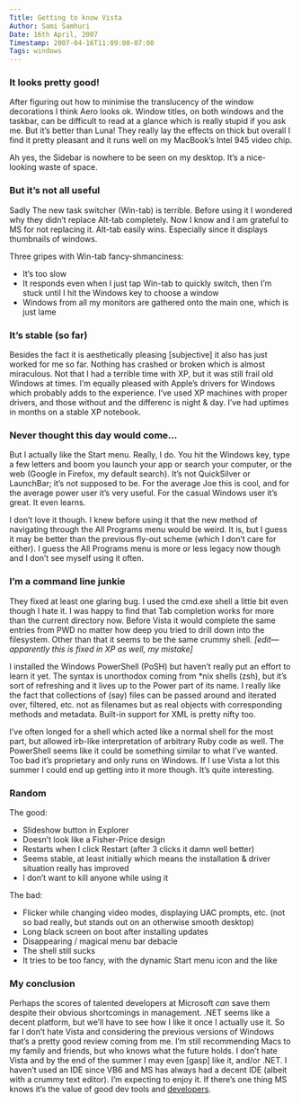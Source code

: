 ```yaml
---
Title: Getting to know Vista
Author: Sami Samhuri
Date: 16th April, 2007
Timestamp: 2007-04-16T11:09:00-07:00
Tags: windows
---
```


### It looks pretty good! ###

After figuring out how to minimise the translucency of the window decorations I think Aero looks ok. Window titles, on both windows and the taskbar, can be difficult to read at a glance which is really stupid if you ask me. But it’s better than Luna! They really lay the effects on thick but overall I find it pretty pleasant and it runs well on my MacBook’s Intel 945 video chip.

Ah yes, the Sidebar is nowhere to be seen on my desktop. It’s a nice-looking waste of space.

### But it’s not all useful ###

Sadly The new task switcher (Win-tab) is terrible. Before using it I wondered why they didn’t replace Alt-tab completely. Now I know and I am grateful to MS for not replacing it. Alt-tab easily wins. Especially since it displays thumbnails of windows.

Three gripes with Win-tab fancy-shmanciness:

 * It’s too slow
 * It responds even when I just tap Win-tab to quickly switch, then I’m stuck until I hit the Windows key to choose a window
 * Windows from all my monitors are gathered onto the main one, which is just lame

### It’s stable (so far) ###

Besides the fact it is aesthetically pleasing [subjective] it also has just worked for me so far. Nothing has crashed or broken which is almost miraculous. Not that I had a terrible time with XP, but it was still frail old Windows at times. I’m equally pleased with Apple’s drivers for Windows which probably adds to the experience. I’ve used XP machines with proper drivers, and those without and the differenc is night &amp; day. I’ve had uptimes in months on a stable XP notebook.


### Never thought this day would come... ###

But I actually like the Start menu. Really, I do. You hit the Windows key, type a few letters and boom you launch your app or search your computer, or the web (Google in Firefox, my default search). It’s not QuickSilver or LaunchBar; it’s not supposed to be. For the average Joe this is cool, and for the average power user it’s very useful. For the casual Windows user it’s great. It even learns.

I don’t love it though. I knew before using it that the new method of navigating through the All Programs menu would be weird. It is, but I guess it may be better than the previous fly-out scheme (which I don’t care for either). I guess the All Programs menu is more or less legacy now though and I don’t see myself using it often.


### I’m a command line junkie ###

They fixed at least one glaring bug. I used the cmd.exe shell a little bit even though I hate it. I was happy to find that Tab completion works for more than the current directory now. Before Vista it would complete the same entries from PWD no matter how deep you tried to drill down into the filesystem. Other than that it seems to be the same crummy shell. *[edit—apparently this is fixed in XP as well, my mistake]*

I installed the Windows PowerShell (PoSH) but haven’t really put an effort to learn it yet. The syntax is unorthodox coming from *nix shells (zsh), but it’s sort of refreshing and it lives up to the Power part of its name. I really like the fact that collections of (say) files can be passed around and iterated over, filtered, etc. not as filenames but as real objects with corresponding methods and metadata. Built-in support for XML is pretty nifty too.

I’ve often longed for a shell which acted like a normal shell for the most part, but allowed irb-like interpretation of arbitrary Ruby code as well. The PowerShell seems like it could be something similar to what I’ve wanted. Too bad it’s proprietary and only runs on Windows. If I use Vista a lot this summer I could end up getting into it more though. It’s quite interesting.

### Random ###

The good:

 * Slideshow button in Explorer
 * Doesn’t look like a Fisher-Price design
 * Restarts when I click Restart (after 3 clicks it damn well better)
 * Seems stable, at least initially which means the installation &amp; driver situation really has improved
 * I don’t want to kill anyone while using it

The bad:

 * Flicker while changing video modes, displaying UAC prompts, etc. (not so bad really, but stands out on an otherwise smooth desktop)
 * Long black screen on boot after installing updates
 * Disappearing / magical menu bar debacle
 * The shell still sucks
 * It tries to be too fancy, with the dynamic Start menu icon and the like

### My conclusion ###

Perhaps the scores of talented developers at Microsoft *can* save them despite their obvious shortcomings in management. .NET seems like a decent platform, but we’ll have to see how I like it once I actually use it. So far I don’t hate Vista and considering the previous versions of Windows that’s a pretty good review coming from me. I’m still recommending Macs to my family and friends, but who knows what the future holds. I don’t hate Vista and by the end of the summer I may even [gasp] like it, and/or .NET. I haven’t used an IDE since VB6 and MS has always had a decent IDE (albeit with a crummy text editor). I’m expecting to enjoy it. If there’s one thing MS knows it’s the value of good dev tools and <a href="http://www.youtube.com/watch?v=d_AP3SGMxxM">developers</a>.

